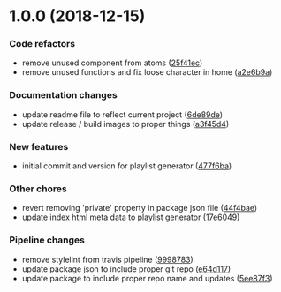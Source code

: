 # 1.0.0 (2018-12-15)


### Code refactors

* remove unused component from atoms ([25f41ec](https://github.com/ItsWendell/playlist-generator-spotify/commit/25f41ec))
* remove unused functions and fix loose character in home ([a2e6b9a](https://github.com/ItsWendell/playlist-generator-spotify/commit/a2e6b9a))


### Documentation changes

* update readme file to reflect current project ([6de89de](https://github.com/ItsWendell/playlist-generator-spotify/commit/6de89de))
* update release / build images to proper things ([a3f45d4](https://github.com/ItsWendell/playlist-generator-spotify/commit/a3f45d4))


### New features

* initial commit and version for playlist generator ([477f6ba](https://github.com/ItsWendell/playlist-generator-spotify/commit/477f6ba))


### Other chores

* revert removing 'private' property in package json file ([44f4bae](https://github.com/ItsWendell/playlist-generator-spotify/commit/44f4bae))
* update index html meta data to playlist generator ([17e6049](https://github.com/ItsWendell/playlist-generator-spotify/commit/17e6049))


### Pipeline changes

* remove stylelint from travis pipeline ([9998783](https://github.com/ItsWendell/playlist-generator-spotify/commit/9998783))
* update package json to include proper git repo ([e64d117](https://github.com/ItsWendell/playlist-generator-spotify/commit/e64d117))
* update package to include proper repo name and updates ([5ee87f3](https://github.com/ItsWendell/playlist-generator-spotify/commit/5ee87f3))
